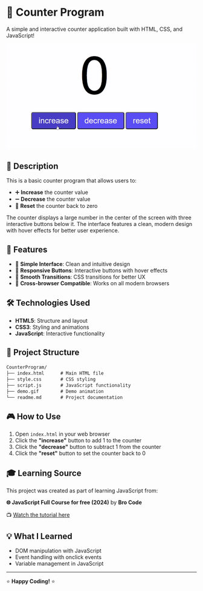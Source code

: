 # 🔢 Counter Program

A simple and interactive counter application built with HTML, CSS, and JavaScript!

![Demo](demo.gif)

## 📝 Description

This is a basic counter program that allows users to:

- ➕ **Increase** the counter value
- ➖ **Decrease** the counter value
- 🔄 **Reset** the counter back to zero

The counter displays a large number in the center of the screen with three interactive buttons below it. The interface features a clean, modern design with hover effects for better user experience.

## 🚀 Features

- 🎯 **Simple Interface**: Clean and intuitive design
- 🎨 **Responsive Buttons**: Interactive buttons with hover effects
- 💫 **Smooth Transitions**: CSS transitions for better UX
- 📱 **Cross-browser Compatible**: Works on all modern browsers

## 🛠️ Technologies Used

- **HTML5**: Structure and layout
- **CSS3**: Styling and animations
- **JavaScript**: Interactive functionality

## 📁 Project Structure

```
CounterProgram/
├── index.html      # Main HTML file
├── style.css       # CSS styling
├── script.js       # JavaScript functionality
├── demo.gif        # Demo animation
└── readme.md       # Project documentation
```

## 🎮 How to Use

1. Open `index.html` in your web browser
2. Click the **"increase"** button to add 1 to the counter
3. Click the **"decrease"** button to subtract 1 from the counter
4. Click the **"reset"** button to set the counter back to 0

## 🎓 Learning Source

This project was created as part of learning JavaScript from:

**🌐 JavaScript Full Course for free (2024)** by **Bro Code**

📺 [Watch the tutorial here](https://www.youtube.com/watch?v=lfmg-EJ8gm4)

## 💡 What I Learned

- DOM manipulation with JavaScript
- Event handling with onclick events
- Variable management in JavaScript

---

⭐ **Happy Coding!** ⭐

